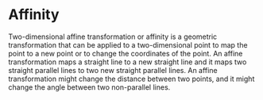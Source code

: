 # Affinity

Two-dimensional affine transformation or affinity is a geometric transformation that can be applied to a two-dimensional point to map the point to a new point or to change the coordinates of the point. An affine transformation maps a straight line to a new straight line and it maps two straight parallel lines to two new straight parallel lines. An affine transformation might change the distance between two points, and it might change the angle between two non-parallel lines.
 
